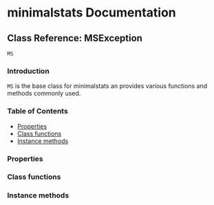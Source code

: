 # minimalstats Documentation
## Class Reference: MSException

`MS`
### Introduction

`MS` is the base class for minimalstats an provides various functions and methods commonly used.

### Table of Contents
* [Properties](#properties)
* [Class functions](#class-functions)
* [Instance methods](#instance-methods)

### Properties

### Class functions

### Instance methods

